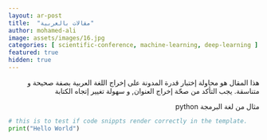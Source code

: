 ```yaml
---
layout: ar-post
title:  "مقالات بالعربية"
author: mohamed-ali
image: assets/images/16.jpg
categories: [ scientific-conference, machine-learning, deep-learning ]
featured: true
hidden: true
---
```


<div dir="rtl">
هذا المقال هو محاولة إختبار قدرة المدونة على إخراج اللغة العربية بصفة صحيحة و متناسقة. يجب التأكد من صحّة إخراج العنوان, و سهولة تغيير إتجاه الكتابة 

<br>

مثال من لغة البرمجة python

</div>

```python
# this is to test if code snippts render correctly in the template.
print("Hello World")
```
